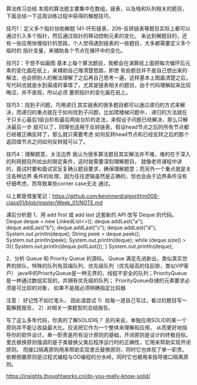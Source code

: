 
算法练习总结
本周的算法题主要集中在数组，链表，以及栈和队列相关的题目，下面总结一下这周训练过程中获得的解题技巧，

技巧1：定义多个指针协助解题
141-环形链表，206-反转链表等题目实际上都可以通过引入多个指针，然后通过指针的移动控制元素的变化， 来达到解题目的，还有一些应用快慢指针的思路，个人觉得遇到链表的一些题目，大多都需要定义多个临时的 指针变量，来辅助各个节点在循环中的变化。

技巧2：干想不如画图
基本上每个算法题目，我都会在演算纸上面把每次循环后元素的变化画在纸上，来辅助自己理清楚思路，即使 有些题目并不是自己想出来的解法，也会把别人的解法理解了之后再自己思考一遍，这样基本上图画清楚之后， 写代码也就是水到渠成的事情了，尤其是链表相关的题目，由于代码理解起来比较晦涩，并不直观，所以必须 要把指针的变化画在纸上。

技巧3：找到子问题，巧用递归
其实链表的很多题目都可以通过递归的方式来解决，而递归的重点就在于如何找到子问题，比如爬楼梯问题中， 递归的方法就在于只关心最后1级台阶和最后两级台阶的走法，来假设子问题已经解决，那么只解决最后一步 就可以了，同理也适用于反转链表，假设head节点之后的所有节点都已经被正确反转了，那么就只需要考虑 如何反转head节点和已经反转之后的那个返回值节点之间如何反转就可以了。

技巧4：理解题意，关注边界
我认为很多算法题目其实解法并不难，难的在于深入的利用题目所给出的限定条件，这时就需要深刻理解题目， 就像老师课程中讲的，面试时要和面试官反复确认题目要求，确保理解题意；而另外一个重点就是关注各种边界 条件的处理，因为往往逻辑虽然是正确的，但也会由于边界条件没有仔细考虑，而导致某些corner case无法 通过。

以上都是借鉴笔记：https://github.com/kevinnerd/algorithm008-class01/blob/master/Week_01/NOTE.md

课后分析题
1、用 add first 或 add last 这套新的 API 改写 Deque 的代码。
    Deque<String> deque = new LinkedList<>();
    deque.addLast("a");
    deque.addLast("b");
    deque.addLast("c");
    deque.addLast("d");
    System.out.println(deque);
    String peek = deque.peek();
    System.out.println(peek);
    System.out.println(deque);
    while (deque.size() > 0){
        System.out.println(deque.pollLast());
    }
    System.out.println(deque);
    
2、分析 Queue 和 Priority Queue 的源码。
Queue 满足先进新出，类似真实世界的排队，特殊的队列有双端队列、优先级队列（优先级高的往前排，类似VIP客户）
java中的PriorityQueue是一种无界的，线程不安全的队列；PriorityQueue是一种通过数组实现的，并拥有优先级的队列；
PriorityQueue存储的元素要求必须是可比较的对象， 如果不是就必须明确指定比较器

注意：
好记性不如烂笔头， 因此请尝试
1）给每一道自己写过，看过的题目写一篇解题报告，
2）对相关一类题型的总结报告。

写了这么多年代码，你真的了解SOLID吗？
总的来说，单独应用SOLID的某一个原则并不能让收益最大化。应该把它作为一个整体来理解和应用，
从而更好地指导你的软件设计。单一职责是所有设计原则的基础，开闭原则是设计的终极目标。
里氏替换原则强调的是子类替换父类后程序运行时的正确性，它用来帮助实现开闭原则。
而接口隔离原则用来帮助实现里氏替换原则，同时它也体现了单一职责。
依赖倒置原则是过程式编程与OO编程的分水岭，同时它也被用来指导接口隔离原则。

https://insights.thoughtworks.cn/do-you-really-know-solid/